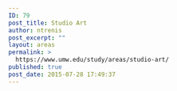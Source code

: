 ```yaml
---
ID: 79
post_title: Studio Art
author: ntrenis
post_excerpt: ""
layout: areas
permalink: >
  https://www.umw.edu/study/areas/studio-art/
published: true
post_date: 2015-07-28 17:49:37
---
```


<!-- Types Custom Fields: -->

<!-- End Types Custom Fields -->